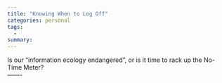 ```yaml
---
title: "Knowing When to Log Off"
categories: personal
tags:
  -
summary: 
---
```

<p>Is our &#8220;information ecology endangered&#8221;, or is it time to rack up the No-Time Meter?<br />
&#8212;&#8212;-</p>
